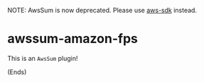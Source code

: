 NOTE: AwsSum is now deprecated. Please use [aws-sdk](https://www.npmjs.org/package/aws-sdk) instead.

# awssum-amazon-fps #

This is an ```AwsSum``` plugin!

(Ends)
